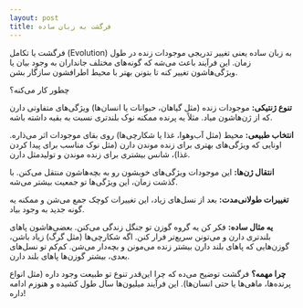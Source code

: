 ```yaml
---
layout: post
title: فرگشت به زبان ساده
---
```


فرگشت یا تکامل (Evolution) به زبان ساده یعنی تغییر تدریجی موجودات زنده در طول زمان. این فرآیند باعث می‌شه که گونه‌های مختلف جانداران به وجود بیان یا ویژگی‌هاشون تغییر کنه تا بتونن بهتر با محیط اطرافشون سازگار بشن.

چطور کار می‌کنه؟

**تنوع ژنتیکی:**
موجودات زنده (مثل گیاهان، حیوانات یا انسان‌ها) ویژگی‌های متفاوتی دارن که از ژن‌هاشون میاد. مثلاً یه پرنده ممکنه نوک بلندتری نسبت به بقیه داشته باشه.

**انتخاب طبیعی:**
محیط (مثل آب‌وهوا، غذا یا شکارچی‌ها) روی بقای موجودات اثر می‌ذاره. اونایی که ویژگی‌های بهتری برای زنده موندن دارن (مثل نوک مناسب برای پیدا کردن غذا)، شانس بیشتری برای زنده موندن و تولیدمثل دارن.

**انتقال ژن‌ها:**
این موجودات ویژگی‌های خوبشون رو به بچه‌هاشون منتقل می‌کنن. با گذشت زمان، این ویژگی‌ها تو جمعیت بیشتر می‌شه.

**تغییرات طولانی‌مدت:**
بعد از نسل‌های زیاد، این تغییرات کوچک جمع می‌شن و ممکنه یه گونه جدید به وجود بیاد.

**یه مثال ساده:**
فکر کن یه گروه گوزن تو جنگل زندگی می‌کنن. بعضی‌هاشون پاهای بلندتری دارن و می‌تونن سریع‌تر فرار کنن. اگه شکارچی‌ها (مثل گرگ) زیاد باشن، گوزن‌هایی که پاهای بلند دارن بیشتر زنده می‌مونن و بچه‌دار می‌شن. کم‌کم تو نسل‌های بعدی، بیشتر گوزن‌ها پاهای بلند دارن.

**چرا مهمه؟**
فرگشت توضیح می‌ده که چرا این‌قدر تنوع تو طبیعت وجود داره (مثل انواع پرنده‌ها، ماهی‌ها یا حتی انسان‌ها). این فرآیند میلیون‌ها سال طول کشیده و هنوزم ادامه داره!
